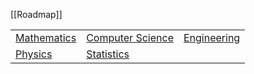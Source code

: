 [[Roadmap]]

| | | |
|-|-|-|
|[Mathematics](./Mathematics/Home)|[Computer Science](./Computer-Science/)|[Engineering](./Engineering/)|
|[Physics](./Physics/)|[Statistics](./Statistics/)||
